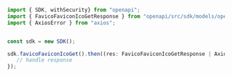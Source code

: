 <!-- Start SDK Example Usage -->
```typescript
import { SDK, withSecurity} from "openapi";
import { FavicoFaviconIcoGetResponse } from "openapi/src/sdk/models/operations";
import { AxiosError } from "axios";


const sdk = new SDK();

sdk.favicoFaviconIcoGet().then((res: FavicoFaviconIcoGetResponse | AxiosError) => {
   // handle response
});
```
<!-- End SDK Example Usage -->